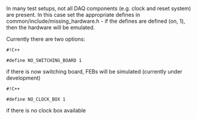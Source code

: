 #

In many test setups, not all DAQ components (e.g. clock and reset system) are present. In this case set the appropriate defines in common/include/missing_hardware.h - if the defines are defined (on, 1), then the hardware will be emulated.

Currently there are two options:

```
#!C++

#define NO_SWITCHING_BOARD 1
```
if there is now switching board, FEBs will be simulated (currently under development)

```
#!C++

#define NO_CLOCK_BOX 1
```
if there is no clock box available